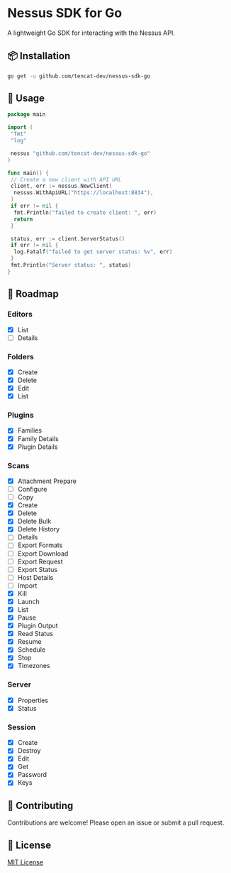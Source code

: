 # Nessus SDK for Go

A lightweight Go SDK for interacting with the Nessus API.

## 📦 Installation

```bash
go get -u github.com/tencat-dev/nessus-sdk-go
```

## 🔧 Usage

```go
package main

import (
 "fmt"
 "log"

 nessus "github.com/tencat-dev/nessus-sdk-go"
)

func main() {
 // Create a new client with API URL
 client, err := nessus.NewClient(
  nessus.WithApiURL("https://localhost:8834"),
 )
 if err != nil {
  fmt.Println("failed to create client: ", err)
  return
 }

 status, err := client.ServerStatus()
 if err != nil {
  log.Fatalf("failed to get server status: %v", err)
 }
 fmt.Println("Server status: ", status)
}
```

## 📌 Roadmap

### Editors

- [x] List
- [ ] Details

### Folders

- [x] Create
- [x] Delete
- [x] Edit
- [x] List

### Plugins

- [x] Families
- [x] Family Details
- [x] Plugin Details

### Scans

- [x] Attachment Prepare
- [ ] Configure
- [ ] Copy
- [x] Create
- [x] Delete
- [x] Delete Bulk
- [x] Delete History
- [ ] Details
- [ ] Export Formats
- [ ] Export Download
- [ ] Export Request
- [ ] Export Status
- [ ] Host Details
- [ ] Import
- [x] Kill
- [x] Launch
- [x] List
- [x] Pause
- [x] Plugin Output
- [x] Read Status
- [x] Resume
- [x] Schedule
- [x] Stop
- [x] Timezones

### Server

- [x] Properties
- [x] Status

### Session

- [x] Create
- [x] Destroy
- [x] Edit
- [x] Get
- [x] Password
- [x] Keys

## 🤝 Contributing

Contributions are welcome! Please open an issue or submit a pull request.

## 📄 License

[MIT License](./LICENSE)
